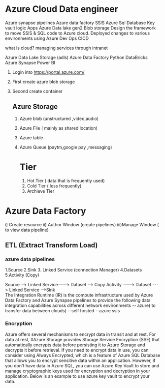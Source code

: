 # Azure Cloud Data engineer
 Azure synapse pipelines
 Azure data factory
 SSIS
Azure Sql Database
Key vault
logic Apps
Azure Data lake gen2
Blob storage 
Design the framework to move SSIS & SQL code to Azure cloud.
Deployed changes to various environments using Azure Dev Ops CICD


what is cloud?
managing services through intranet 


Azure Data Lake Storage (adls)
Azure Data Factory
Python
DataBricks
Azure Synapse
Power BI

1) Login into https://portal.azure.com/
2) First create azure blob storage
3) Second create container

   ## Azure Storage
    1. Azure blob (unstructured ,video,audio)
    2. Azure File ( mainly as shared location)
    3. Azure table
    4. Azure Queue (paytm,google pay ,messaging)
  
       # Tier
       1. Hot Tier ( data that is frequently used)
       2. Cold Tier ( less frequently)
       3. Archieve Tier
       


# Azure Data Factory

i) Create resource 
ii) Author Window (create pipelines)
iii)Manage Window ( to view data pipeline)






## ETL (Extract Transform Load)

### azure data pipelines
  1.Source
  2.Sink
  3. Linked Service (connection Manager)
  4.Datasets
  5.Activity (Copy)

  Source --> Linked Service---> Dataset --> Copy Activity ---> Dataset ---> Linked Service -->Sink   
  The Integration Runtime (IR) is the compute infrastructure used by Azure Data Factory and Azure Synapse pipelines to provide the following data integration capabilities across different network environments
  -- azure( to transfer data between clouds)
  --self hosted
  --azure ssis 

  ### Encryption 

Azure offers several mechanisms to encrypt data in transit and at rest. 
For data at rest, #Azure Storage provides Storage Service Encryption (SSE) that automatically encrypts data before persisting it to Azure Storage and decrypts it before retrieval.
If you need to encrypt data in use, you can consider using Always Encrypted, which is a feature of Azure SQL Database that allows you to encrypt sensitive data within an application.
However, if you don't have data in Azure SQL, you can use Azure Key Vault to store and manage cryptographic keys used for encryption and decryption in your application.
Below is an example to use azure key vault to encrypt your data.

